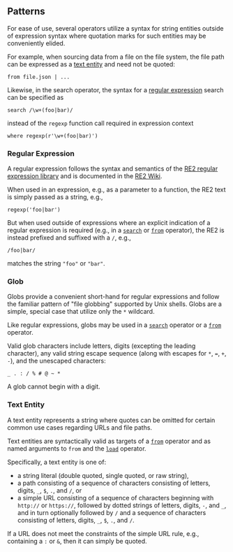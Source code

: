 ## Patterns

For ease of use, several operators utilize a syntax for string entities
outside of expression syntax where quotation marks for such entities
may be conveniently elided.

For example, when sourcing data from a file on the file system, the file
path can be expressed as a [text entity](#text-entity) and need not be quoted:
```
from file.json | ...
```

Likewise, in the search operator, the syntax for a [regular expression](#regular-expression)
search can be specified as
```
search /\w+(foo|bar)/
```
instead of the `regexp` function call required in expression context
```
where regexp(r'\w+(foo|bar)')
```

### Regular Expression

A regular expression follows the syntax and semantics of the
[RE2 regular expression library](https://github.com/google/re2)
and is documented in the
[RE2 Wiki](https://github.com/google/re2/wiki/Syntax).

When used in an expression, e.g., as a parameter to a function, the
RE2 text is simply passed as a string, e.g.,
```
regexp('foo|bar')
```

But when used outside of expressions where an explicit indication of
a regular expression is required (e.g., in a
[`search`](operators/search.md) or 
[`from`](operators/from.md) operator), the RE2 is instead
prefixed and suffixed with a `/`, e.g.,
```
/foo|bar/
```
matches the string `"foo"` or `"bar"`.

### Glob

Globs provide a convenient short-hand for regular expressions and follow
the familiar pattern of "file globbing" supported by Unix shells.
Globs are a simple, special case that utilize only the `*` wildcard.

Like regular expressions, globs may be used in
a [`search`](operators/search.md) operator or a 
[`from`](operators/from.md) operator.

Valid glob characters include letters, digits (excepting the leading character),
any valid string escape sequence
(along with escapes for `*`, `=`, `+`, `-`), and the unescaped characters:
```
_ . : / % # @ ~ *
```
A glob cannot begin with a digit.

### Text Entity

A text entity represents a string where quotes can be omitted for
certain common use cases regarding URLs and file paths.

Text entities are syntactically valid as targets of a
[`from`](operators/from.md) operator and as named arguments 
to `from` and the 
[`load`](operators/load.md) operator.

Specifically, a text entity is one of:
* a string literal (double quoted, single quoted, or raw string),
* a path consisting of a sequence of characters consisting of letters, digits, `_`,  `$`,  `.`, and `/`, or
* a simple URL consisting of a sequence of characters beginning with `http://` or `https://`,  followed by dotted strings of letters, digits, `-`, and `_`, and in turn optionally followed by `/` and a sequence of characters consisting of letters, digits, `_`, `$`, `.`, and `/`.

If a URL does not meet the constraints of the simple URL rule,
e.g., containing a `:` or `&`, then it can simply be quoted.


